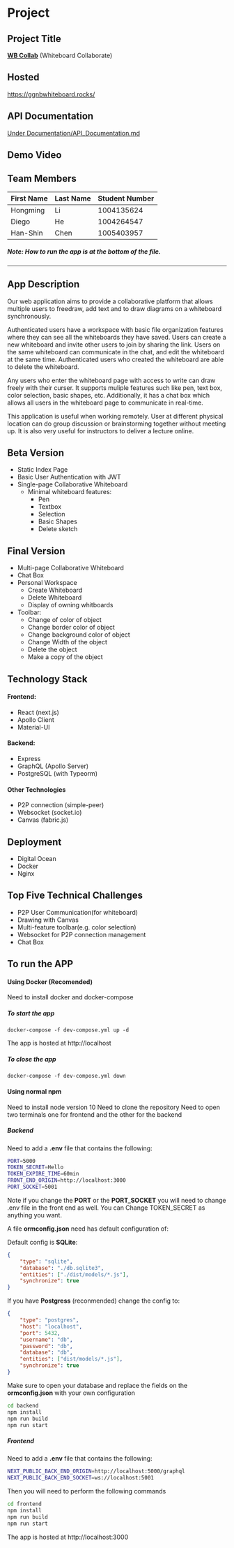 # Project

## Project Title

[**WB Collab**](https://ggnbwhiteboard.rocks/)
(Whiteboard Collaborate)

## Hosted

https://ggnbwhiteboard.rocks/

## API Documentation

[Under Documentation/API_Documentation.md](https://github.com/UTSCC09/project-ggnb/blob/main/doc/API%20Documentation.md)

## Demo Video



## Team Members

| First Name | Last Name |Student Number |
|------------|-----------|---------------|
| Hongming   | Li        | 1004135624    |
| Diego      | He        | 1004264547    |
| Han-Shin   | Chen      | 1005403957    |

##### Note: How to run the app is at the bottom of the file.
---

## App Description
Our web application aims to provide a collaborative platform that allows multiple users to freedraw, add text and to draw diagrams on a whiteboard synchronously.

Authenticated users have a workspace with basic file organization features where they can see all the whiteboards they have saved. Users can create a new whiteboard and invite other users to join by sharing the link. Users on the same whiteboard can communicate in the chat, and edit the whiteboard at the same time. Authenticated users who created the whiteboard are able to delete the whiteboard.

Any users who enter the whiteboard page with access to write can draw freely with their curser. It supports muliple features such like pen, text box, color selection, basic shapes, etc. Additionally, it has a chat box which allows all users in the whiteboard page to communicate in real-time.

This application is useful when working remotely. User at different physical location can do group discussion or brainstorming together without meeting up. It is also very useful for instructors to deliver a lecture online.

## Beta Version 
 - Static Index Page
 - Basic User Authentication with JWT
 - Single-page Collaborative Whiteboard
     - Minimal whiteboard features:
         - Pen
         - Textbox
         - Selection
         - Basic Shapes
         - Delete sketch

## Final Version
 - Multi-page Collaborative Whiteboard
 - Chat Box
 - Personal Workspace
    - Create Whiteboard
    - Delete Whiteboard
    - Display of owning whitboards
 - Toolbar:
    - Change of color of object
    - Change border color of object
    - Change background color of object
    - Change Width of the object
    - Delete the object
    - Make a copy of the object

## Technology Stack

#### Frontend:
- React (next.js)
- Apollo Client
- Material-UI

#### Backend:
- Express
- GraphQL (Apollo Server)
- PostgreSQL (with Typeorm)

#### Other Technologies
- P2P connection (simple-peer)
- Websocket (socket.io)
- Canvas (fabric.js)

## Deployment
- Digital Ocean 
- Docker
- Nginx

## Top Five Technical Challenges
 - P2P User Communication(for whiteboard)
 - Drawing with Canvas
 - Multi-feature toolbar(e.g. color selection)
 - Websocket for P2P connection management
 - Chat Box

## To run the APP

#### Using Docker (Recomended)

Need to install docker and docker-compose

##### To start the app
```
docker-compose -f dev-compose.yml up -d
```

The app is hosted at http://localhost

##### To close the app
```
docker-compose -f dev-compose.yml down
```

#### Using normal npm

Need to install node version 10
Need to clone the repository
Need to open two terminals one for frontend and the other for the backend

##### Backend

Need to add a **.env** file that contains the following:

```sh
PORT=5000
TOKEN_SECRET=Hello
TOKEN_EXPIRE_TIME=60min
FRONT_END_ORIGIN=http://localhost:3000
PORT_SOCKET=5001
```

Note if you change the **PORT** or the **PORT_SOCKET** you will need to change .env file in the front end as well.
You can Change TOKEN_SECRET as anything you want.

A file **ormconfig.json** need has default configuration of:

Default config is **SQLite**:

```json
{
    "type": "sqlite",
    "database": "./db.sqlite3",
    "entities": ["./dist/models/*.js"],
    "synchronize": true
}
```

If you have **Postgress** (reconmended) change the config to:
```json
{
    "type": "postgres",
    "host": "localhost",
    "port": 5432,
    "username": "db",
    "password": "db",
    "database": "db",
    "entities": ["dist/models/*.js"],
    "synchronize": true
} 
```

Make sure to open your database and replace the fields on the **ormconfig.json** with your own configuration

```sh
cd backend
npm install
npm run build
npm run start
```
##### Frontend

Need to add a **.env** file that contains the following:

```sh
NEXT_PUBLIC_BACK_END_ORIGIN=http://localhost:5000/graphql
NEXT_PUBLIC_BACK_END_SOCKET=ws://localhost:5001
```

Then you will need to perform the following commands
```sh
cd frontend
npm install
npm run build
npm run start
```

The app is hosted at http://localhost:3000